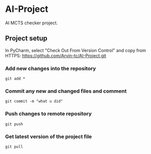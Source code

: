 # AI-Project
AI MCTS checker project.


## Project setup
In PyCharm, select "Check Out From Version Control" and copy from HTTPS: https://github.com/Arvin-tc/AI-Project.git

### Add new changes into the repository 
```
git add *
```

### Commit any new and changed files and comment
```
git commit -m "what u did"
```

### Push changes to remote repository
```
git push
```

### Get latest version of the project file
```
git pull
```

